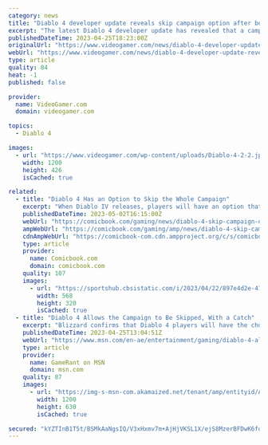 ```yaml
---
category: news
title: "Diablo 4 developer update reveals skip campaign option after beating it once"
excerpt: "The latest Diablo 4 developer update has revealed that a campaign skip option will be available after you've beaten the game once."
publishedDateTime: 2023-04-25T18:23:00Z
originalUrl: "https://www.videogamer.com/news/diablo-4-developer-update-reveals-campaign-skip-option/"
webUrl: "https://www.videogamer.com/news/diablo-4-developer-update-reveals-campaign-skip-option/"
type: article
quality: 84
heat: -1
published: false

provider:
  name: VideoGamer.com
  domain: videogamer.com

topics:
  - Diablo 4

images:
  - url: "https://www.videogamer.com/wp-content/uploads/Diablo-4-2-2.jpg"
    width: 1200
    height: 426
    isCached: true

related:
  - title: "Diablo 4 Has an Option to Skip the Whole Campaign"
    excerpt: "When Diablo IV releases, players will have an option that allows them to skip over the entire campaign. A button for the feature could be seen in a new video released by Blizzard, and was first ..."
    publishedDateTime: 2023-05-02T16:15:00Z
    webUrl: "https://comicbook.com/gaming/news/diablo-4-skip-campaign-option-blizzard-confirms/"
    ampWebUrl: "https://comicbook.com/gaming/amp/news/diablo-4-skip-campaign-option-blizzard-confirms/"
    cdnAmpWebUrl: "https://comicbook-com.cdn.ampproject.org/c/s/comicbook.com/gaming/amp/news/diablo-4-skip-campaign-option-blizzard-confirms/"
    type: article
    provider:
      name: Comicbook.com
      domain: comicbook.com
    quality: 107
    images:
      - url: "https://sportshub.cbsistatic.com/i/2023/04/22/897e4d2e-4754-4b5c-9696-4021029c4d85/new-games-out-this-month.png?width=568&height=320"
        width: 568
        height: 320
        isCached: true
  - title: "Diablo 4 Allows the Campaign to Be Skipped, With a Catch"
    excerpt: "Blizzard confirms that Diablo 4 players will have the choice to skip the ARPG's campaign if they want to, but there's a catch."
    publishedDateTime: 2023-04-25T13:04:51Z
    webUrl: "https://www.msn.com/en-ae/entertainment/gaming/diablo-4-allows-the-campaign-to-be-skipped-with-a-catch/ar-AA1al0qk"
    type: article
    provider:
      name: GameRant on MSN
      domain: msn.com
    quality: 87
    images:
      - url: "https://img-s-msn-com.akamaized.net/tenant/amp/entityid/AA1akVap.img?h=630&w=1200&m=6&q=60&o=t&l=f&f=jpg"
        width: 1200
        height: 630
        isCached: true

secured: "kYZTInB1T5t/BSMkAaNgsIQ/V3xHxmv7m+AjHjVKSL1X/ejS8MzerBFDwK6fdTiNl51uhnVX2B0Vu9wc1ZpbkF6ltWExfddnLzYVcDYYUXmayrr43ygQENoa6GZK4h2bqy1mj6Y2T2dlk9e5XTmcitj2eNGLHzMrFVWGMW7d4778EIqsl9btqndMGQm+GCiolx8PRcQfn3ohlpL117NV1ZQWc1bF+/YT55mbNsmzhOKt0sLXlsR85WUo0hwxFjkTF2ovaY+4QOQ58SuuwV0ngYvf6EXhdCRSX3U4vB0m/CEUmWU7idDJZh4awP2+J6KTauZQuJEXWtrfbVAiCjjrRT2knMFWpM3WvsqDMKCOqGY=;7HR3LWTxKFUldcoy4h/bsg=="
---
```



